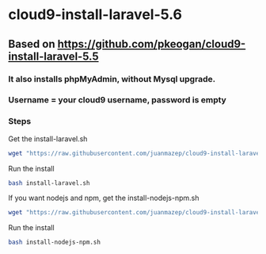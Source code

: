 # cloud9-install-laravel-5.6

## Based on https://github.com/pkeogan/cloud9-install-laravel-5.5                   

### It also installs phpMyAdmin, without Mysql upgrade. 
### Username = your cloud9 username, password is empty

### Steps

Get the install-laravel.sh
```sh
wget "https://raw.githubusercontent.com/juanmazep/cloud9-install-laravel-5.6/master/install-laravel.sh"
```

Run the install
```sh
bash install-laravel.sh
```
If you want nodejs and npm, get the install-nodejs-npm.sh 
```sh
wget "https://raw.githubusercontent.com/juanmazep/cloud9-install-laravel-5.6/master/install-nodejs-npm.sh"
```
Run the install

```sh
bash install-nodejs-npm.sh
```
